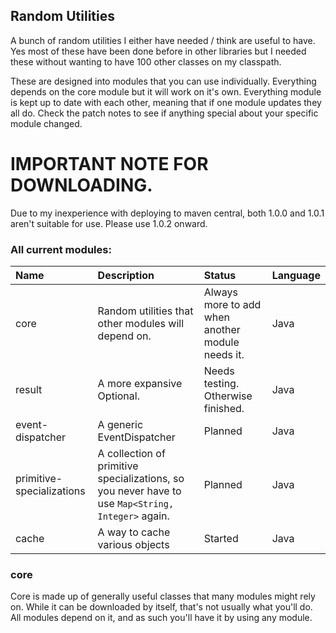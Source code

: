 ## Random Utilities

A bunch of random utilities I either have needed / think are useful to have. Yes most of these have been done before in other libraries but I needed these without wanting to have 100 other classes on my classpath.

These are designed into modules that you can use individually. Everything depends on the core module but it will work on it's own. Everything module is kept up to date with each other, meaning that if one module updates they all do. Check the patch notes to see if anything special about your specific module changed.

# IMPORTANT NOTE FOR DOWNLOADING.

Due to my inexperience with deploying to maven central, both 1.0.0 and 1.0.1 aren't suitable for use. Please use 1.0.2 onward.

### All current modules:

| Name                      | Description                                                                                       | Status                                           | Language |
|:--------------------------|:--------------------------------------------------------------------------------------------------|:-------------------------------------------------|:---------|
| core                      | Random utilities that other modules will depend on.                                               | Always more to add when another module needs it. | Java     |
| result                    | A more expansive Optional.                                                                        | Needs testing. Otherwise finished.               | Java     |
| event-dispatcher          | A generic EventDispatcher                                                                         | Planned                                          | Java     |
| primitive-specializations | A collection of primitive specializations, so you never have to use `Map<String, Integer>` again. | Planned                                          | Java     |
| cache                     | A way to cache various objects                                                                    | Started                                          | Java     |


### core

Core is made up of generally useful classes that many modules might rely on. While it can be downloaded by itself, that's not usually what you'll do. All modules depend on it, and as such
you'll have it by using any module.

